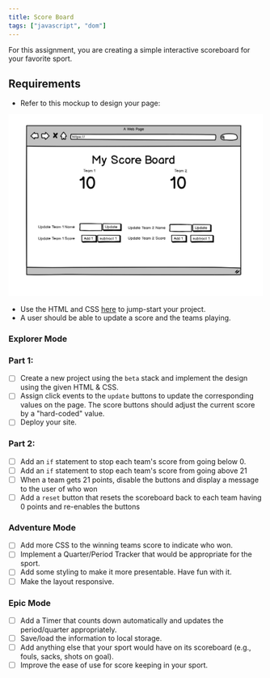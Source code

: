 ```yaml
---
title: Score Board
tags: ["javascript", "dom"]
---
```


For this assignment, you are creating a simple interactive scoreboard for your
favorite sport.

## Requirements

- Refer to this mockup to design your page:

![](./assets/scoreboard.png)

- Use the HTML and CSS
  [here](https://gist.github.com/mdewey/d331c0a449b8e53b4adc472ec0e5a1e8) to
  jump-start your project.
- A user should be able to update a score and the teams playing.

### Explorer Mode

### Part 1:

- [ ] Create a new project using the `beta` stack and implement the design using
      the given HTML & CSS.
- [ ] Assign click events to the `update` buttons to update the corresponding
      values on the page. The score buttons should adjust the current score by a
      "hard-coded" value.
- [ ] Deploy your site.

### Part 2:

- [ ] Add an `if` statement to stop each team's score from going below 0.
- [ ] Add an `if` statement to stop each team's score from going above 21
- [ ] When a team gets 21 points, disable the buttons and display a message to
      the user of who won
- [ ] Add a `reset` button that resets the scoreboard back to each team having 0
      points and re-enables the buttons

### Adventure Mode

- [ ] Add more CSS to the winning teams score to indicate who won.
- [ ] Implement a Quarter/Period Tracker that would be appropriate for the
      sport.
- [ ] Add some styling to make it more presentable. Have fun with it.
- [ ] Make the layout responsive.

### Epic Mode

- [ ] Add a Timer that counts down automatically and updates the period/quarter
      appropriately.
- [ ] Save/load the information to local storage.
- [ ] Add anything else that your sport would have on its scoreboard (e.g.,
      fouls, sacks, shots on goal).
- [ ] Improve the ease of use for score keeping in your sport.
